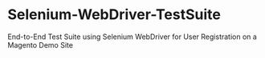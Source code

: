 # Selenium-WebDriver-TestSuite
End-to-End Test Suite using Selenium WebDriver for User Registration on a Magento Demo Site
